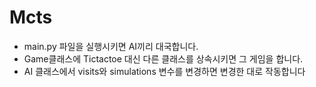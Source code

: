 # Mcts
* main.py 파일을 실행시키면 AI끼리 대국합니다.
* Game클래스에 Tictactoe 대신 다른 클래스를 상속시키면 그 게임을 합니다.
* AI 클래스에서 visits와 simulations 변수를 변경하면 변경한 대로 작동합니다
